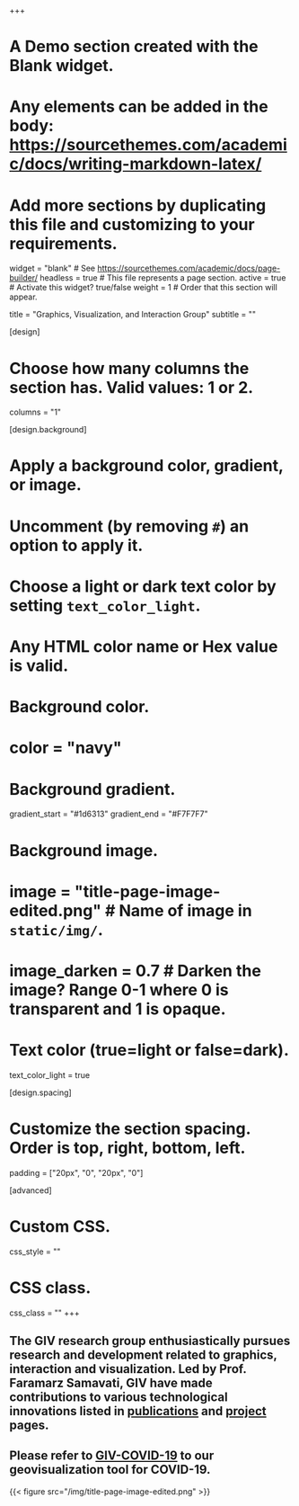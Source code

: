 +++
# A Demo section created with the Blank widget.
# Any elements can be added in the body: https://sourcethemes.com/academic/docs/writing-markdown-latex/
# Add more sections by duplicating this file and customizing to your requirements.

widget = "blank"  # See https://sourcethemes.com/academic/docs/page-builder/
headless = true  # This file represents a page section.
active = true  # Activate this widget? true/false
weight = 1  # Order that this section will appear.

title = "Graphics, Visualization, and Interaction Group"
subtitle = ""

[design]
  # Choose how many columns the section has. Valid values: 1 or 2.
  columns = "1"

[design.background]
  # Apply a background color, gradient, or image.
  #   Uncomment (by removing `#`) an option to apply it.
  #   Choose a light or dark text color by setting `text_color_light`.
  #   Any HTML color name or Hex value is valid.

  # Background color.
  # color = "navy"
  
  # Background gradient.
  gradient_start = "#1d6313"
  gradient_end = "#F7F7F7"
  
  # Background image.
  # image = "title-page-image-edited.png"  # Name of image in `static/img/`.
  # image_darken = 0.7  # Darken the image? Range 0-1 where 0 is transparent and 1 is opaque.

  # Text color (true=light or false=dark).
  text_color_light = true

[design.spacing]
  # Customize the section spacing. Order is top, right, bottom, left.
  padding = ["20px", "0", "20px", "0"]

[advanced]
 # Custom CSS. 
 css_style = ""
 
 # CSS class.
 css_class = ""
+++

## The GIV research group enthusiastically pursues research and development related to graphics, interaction and visualization.  Led by Prof. Faramarz Samavati, GIV have made contributions to various technological innovations listed in [publications](/publication) and [project](/project) pages.
  
## Please refer to [GIV-COVID-19](/project/corona-vis/) to our geovisualization tool for COVID-19.

{{< figure src="/img/title-page-image-edited.png" >}}
